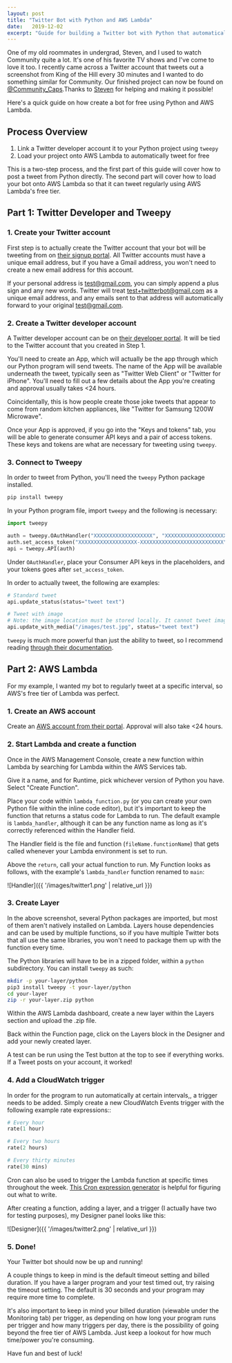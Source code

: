 ```yaml
---
layout: post
title: "Twitter Bot with Python and AWS Lambda"
date:   2019-12-02
excerpt: "Guide for building a Twitter bot with Python that automatically tweets out at certain intervals using AWS Lambda for free"
---
```

One of my old roommates in undergrad, Steven, and I used to watch Community quite a lot. It's one of his favorite TV shows and I've come to love it too. I recently came across a Twitter account that tweets out a screenshot from King of the Hill every 30 minutes and I wanted to do something similar for Community. Our finished project can now be found on [@Community_Caps](https://twitter.com/Community_Caps).Thanks to [Steven](https://stevenstetzler.com/) for helping and making it possible! 

Here's a quick guide on how create a bot for free using Python and AWS Lambda.

## Process Overview
1. Link a Twitter developer account it to your Python project using `tweepy`
2. Load your project onto AWS Lambda to automatically tweet for free

This is a two-step process, and the first part of this guide will cover how to post a tweet from Python directly. The second part will cover how to load your bot onto AWS Lambda so that it can tweet regularly using AWS Lambda's free tier.

## Part 1: Twitter Developer and Tweepy

### 1. Create your Twitter account
First step is to actually create the Twitter account that your bot will be tweeting from on [their signup portal](https://twitter.com/signup). All Twitter accounts must have a unique email address, but if you have a Gmail address, you won't need to create a new email address for this account.

If your personal address is test@gmail.com, you can simply append a plus sign and any new words. Twitter will treat test+twitterbot@gmail.com as a unique email address, and any emails sent to that address will automatically forward to your original test@gmail.com.

### 2. Create a Twitter developer account
A Twitter developer account can be on [their developer portal](https://developer.twitter.com/). It will be tied to the Twitter account that you created in Step 1.

You'll need to create an App, which will actually be the app through which our Python program will send tweets. The name of the App will be available underneath the tweet,  typically seen as "Twitter Web Client" or "Twitter for iPhone". You'll need to fill out a few details about the App you're creating and approval usually takes <24 hours. 

Coincidentally, this is how people create those joke tweets that appear to come from random kitchen appliances, like "Twitter for Samsung 1200W Microwave".

Once your App is approved, if you go into the "Keys and tokens" tab, you will be able to generate consumer API keys and a pair of access tokens. These keys and tokens are what are necessary for tweeting using `tweepy`.

### 3. Connect to Tweepy
In order to tweet from Python, you'll need the `tweepy` Python package installed.  
```bash
pip install tweepy
```

In your Python program file, import `tweepy` and the following is necessary:

```python
import tweepy

auth = tweepy.OAuthHandler("XXXXXXXXXXXXXXXXXXX", "XXXXXXXXXXXXXXXXXXXXXXXXXXXXXXXXXXXXXX")
auth.set_access_token("XXXXXXXXXXXXXXXXXXX-XXXXXXXXXXXXXXXXXXXXXXXXXXX", "XXXXXXXXXXXXXXXXXXXXXXXXXXXXXXXXXXXXXX")
api = tweepy.API(auth)
```

Under `OAuthHandler`, place your Consumer API keys in the placeholders, and your tokens goes after `set_access_token`.

In order to actually tweet, the following are examples:

```python
# Standard tweet
api.update_status(status="tweet text")

# Tweet with image
# Note: the image location must be stored locally. It cannot tweet images from web URLs
api.update_with_media("/images/test.jpg", status="tweet text")
```

`tweepy` is much more powerful than just the ability to tweet, so I recommend reading [through their documentation](http://docs.tweepy.org/en/latest/).

## Part 2: AWS Lambda

For my example, I wanted my bot to regularly tweet at a specific interval, so AWS's free tier of Lambda was perfect. 

### 1. Create an AWS account

Create an [AWS account from their portal](https://aws.amazon.com/). Approval will also take <24 hours. 

### 2. Start Lambda and create a function

Once in the AWS Management Console, create a new function within Lambda by searching for Lambda within the AWS Services tab.

Give it a name, and for Runtime, pick whichever version of Python you have. Select "Create Function".

Place your code within ```lambda_function.py``` (or you can create your own Python file within the inline code editor), but it's important to keep the function that returns a status code for Lambda to run. The default example is ```lambda_handler```, although it can be any function name as long as it's correctly referenced within the Handler field. 

The Handler field is the file and function (```fileName.functionName```) that gets called whenever your Lambda environment is set to run.

Above the ```return```, call your actual function to run. My Function looks as follows, with the example's ```lambda_handler``` function renamed to ```main```:

![Handler]({{ '/images/twitter1.png' | relative_url }})


### 3. Create Layer

In the above screenshot, several Python packages are imported, but most of them aren't natively installed on Lambda. Layers house dependencies and can be used by multiple functions, so if you have multiple Twitter bots that all use the same libraries, you won't need to package them up with the function every time.

The Python libraries will have to be in a zipped folder, within a ```python``` subdirectory. You can install ```tweepy``` as such:

```bash
mkdir -p your-layer/python
pip3 install tweepy -t your-layer/python
cd your-layer
zip -r your-layer.zip python
```

Within the AWS Lambda dashboard, create a new layer within the Layers section and upload the .zip file.

Back within the Function page, click on the Layers block in the Designer and add your newly created layer.

A test can be run using the Test button at the top to see if everything works. If a Tweet posts on your account, it worked! 

### 4. Add a CloudWatch trigger

In order for the program to run automatically at certain intervals,, a trigger needs to be added. Simply create a new CloudWatch Events trigger with the following example rate expressions::

```python
# Every hour
rate(1 hour)

# Every two hours
rate(2 hours)

# Every thirty minutes
rate(30 mins)
```
Cron can also be used to trigger the Lambda function at specific times throughout the week. [This Cron expression generator](https://www.freeformatter.com/cron-expression-generator-quartz.html) is helpful for figuring out what to write.

After creating a function, adding a layer, and a trigger (I actually have two for testing purposes), my Designer panel looks like this:

![Designer]({{ '/images/twitter2.png' | relative_url }})

### 5.  Done!

Your Twitter bot should now be up and running! 

A couple things to keep in mind is the default timeout setting and billed duration. If you have a larger program and your test timed out, try raising the timeout setting. The default is 30 seconds and your program may require more time to complete. 

It's also important to keep in mind your billed duration (viewable under the Monitoring tab) per trigger, as depending on how long your program runs per trigger and how many triggers per day, there is the possibility of going beyond the free tier of AWS Lambda. Just keep a lookout for how much time/power you're consuming.

Have fun and best of luck!
